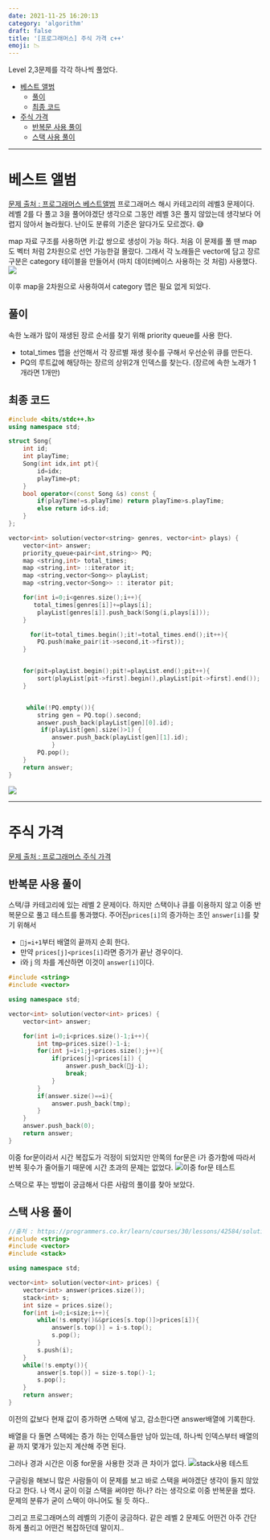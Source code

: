 ```yaml
---
date: 2021-11-25 16:20:13
category: 'algorithm'
draft: false
title: '[프로그래머스] 주식 가격 c++'
emoji: 📉
---
```


Level 2,3문제를 각각 하나씩 풀었다.

- [베스트 앨범](#베스트-앨범)
  - [풀이](#풀이)
  - [최종 코드](#최종-코드)
- [주식 가격](#주식-가격)
  - [반복문 사용 풀이](#반복문-사용-풀이)
  - [스택 사용 풀이](#스택-사용-풀이)

---

# 베스트 앨범

[문제 출처 : 프로그래머스 베스트앨범](https://programmers.co.kr/learn/courses/30/lessons/42579)
프로그래머스 해시 카테고리의 레벨3 문제이다.
레벨 2를 다 풀고 3을 풀어야겠단 생각으로 그동안 레벨 3은 풀지 않았는데 생각보다 어렵지 않아서 놀라웠다. 난이도 분류의 기준은 알다가도 모르겠다. 😅

map 자료 구조를 사용하면 키:값 쌍으로 생성이 가능 하다. 처음 이 문제를 풀 땐 map도 벡터 처럼 2차원으로 선언 가능한걸 몰랐다. 그래서 각 노래들은 vector에 담고 장르 구분은 category 테이블을 만들어서 (마치 데이터베이스 사용하는 것 처럼) 사용했다.
![](https://images.velog.io/images/anji00/post/dd69154d-0036-4332-aad5-3cfacb0303fe/image.png)

이후 map을 2차원으로 사용하여서 category 맵은 필요 없게 되었다.

## 풀이

속한 노래가 많이 재생된 장르 순서를 찾기 위해 priority queue를 사용 한다.

- total_times 맵을 선언해서 각 장르별 재생 횟수를 구해서 우선순위 큐를 만든다.
- PQ의 루트값에 해당하는 장르의 상위2개 인덱스를 찾는다. (장르에 속한 노래가 1개라면 1개만)

## 최종 코드

```cpp
#include <bits/stdc++.h>
using namespace std;

struct Song{
    int id;
    int playTime;
    Song(int idx,int pt){
        id=idx;
        playTime=pt;
    }
    bool operator<(const Song &s) const {
        if(playTime!=s.playTime) return playTime>s.playTime;
        else return id<s.id;
    }
};

vector<int> solution(vector<string> genres, vector<int> plays) {
    vector<int> answer;
    priority_queue<pair<int,string>> PQ;
    map <string,int> total_times;
    map <string,int> ::iterator it;
    map <string,vector<Song>> playList;
    map <string,vector<Song>> :: iterator pit;

    for(int i=0;i<genres.size();i++){
       total_times[genres[i]]+=plays[i];
        playList[genres[i]].push_back(Song(i,plays[i]));
    }

      for(it=total_times.begin();it!=total_times.end();it++){
        PQ.push(make_pair(it->second,it->first));
    }


    for(pit=playList.begin();pit!=playList.end();pit++){
        sort(playList[pit->first].begin(),playList[pit->first].end());
    }


     while(!PQ.empty()){
        string gen = PQ.top().second;
        answer.push_back(playList[gen][0].id);
         if(playList[gen].size()>1) {
            answer.push_back(playList[gen][1].id);
            }
        PQ.pop();
    }
    return answer;
}
```

![](https://images.velog.io/images/anji00/post/459a707b-aa4f-4064-8a5e-baa2f80d2283/image.png)

---

# 주식 가격

[문제 출처 : 프로그래머스 주식 가격](https://programmers.co.kr/learn/courses/30/lessons/42584)

## 반복문 사용 풀이

스택/큐 카테고리에 있는 레벨 2 문제이다. 하지만 스택이나 큐를 이용하지 않고 이중 반복문으로 풀고 테스트를 통과했다.
주어진`prices[i]`의 증가하는 초인 `answer[i]`를 찾기 위해서

- `j=i+1`부터 배열의 끝까지 순회 한다.
- 만약 `prices[j]<prices[i]`라면 증가가 끝난 경우이다.
- i와 j 의 차를 계산하면 이것이 `answer[i]`이다.

```cpp
#include <string>
#include <vector>

using namespace std;

vector<int> solution(vector<int> prices) {
    vector<int> answer;

    for(int i=0;i<prices.size()-1;i++){
        int tmp=prices.size()-1-i;
        for(int j=i+1;j<prices.size();j++){
            if(prices[j]<prices[i]) {
                answer.push_back(j-i);
                break;
            }
        }
        if(answer.size()==i){
            answer.push_back(tmp);
        }
    }
    answer.push_back(0);
    return answer;
}

```

이중 for문이라서 시간 복잡도가 걱정이 되었지만 안쪽의 for문은 i가 증가함에 따라서 반복 횟수가 줄어들기 때문에 시간 초과의 문제는 없었다.
![이중 for문 테스트](https://images.velog.io/images/anji00/post/a160fb2a-7229-43dc-90d3-e3e5a6876fe9/image.png)

스택으로 푸는 방법이 궁금해서 다른 사람의 풀이를 찾아 보았다.

## 스택 사용 풀이

```cpp
//출처 : https://programmers.co.kr/learn/courses/30/lessons/42584/solution_groups?language=cpp
#include <string>
#include <vector>
#include <stack>

using namespace std;

vector<int> solution(vector<int> prices) {
    vector<int> answer(prices.size());
    stack<int> s;
    int size = prices.size();
    for(int i=0;i<size;i++){
        while(!s.empty()&&prices[s.top()]>prices[i]){
            answer[s.top()] = i-s.top();
            s.pop();
        }
        s.push(i);
    }
    while(!s.empty()){
        answer[s.top()] = size-s.top()-1;
        s.pop();
    }
    return answer;
}

```

이전의 값보다 현재 값이 증가하면 스택에 넣고, 감소한다면 answer배열에 기록한다.

배열을 다 돌면 스택에는 증가 하는 인덱스들만 남아 있는데, 하나씩 인덱스부터 배열의 끝 까지 몇개가 있는지 계산해 주면 된다.

그러나 경과 시간은 이중 for문을 사용한 것과 큰 차이가 없다.
![stack사용 테스트](https://images.velog.io/images/anji00/post/030e02a8-d636-4fd1-935f-d2e6abe3af65/image.png)

구글링을 해보니 많은 사람들이 이 문제를 보고 바로 스택을 써야겠단 생각이 들지 않았다고 한다. 나 역시 굳이 이걸 스택을 써야만 하나? 라는 생각으로 이중 반복문을 썼다. 문제의 분류가 굳이 스택이 아니어도 될 듯 하다..

그리고 프로그래머스의 레벨의 기준이 궁금하다. 같은 레벨 2 문제도 어떤건 아주 간단하게 풀리고 어떤건 복잡하던데 말이지..
